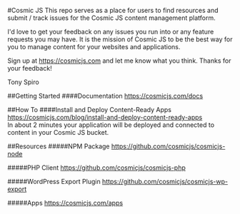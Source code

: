 #Cosmic JS
This repo serves as a place for users to find resources and submit / track issues for the Cosmic JS content management platform.

I'd love to get your feedback on any issues you run into or any feature requests you may have.  It is the mission of Cosmic JS to be the best way for you to manage content for your websites and applications.

Sign up at https://cosmicjs.com and let me know what you think.  Thanks for your feedback!

Tony Spiro

##Getting Started
####Documentation
https://cosmicjs.com/docs


##How To
####Install and Deploy Content-Ready Apps
https://cosmicjs.com/blog/install-and-deploy-content-ready-apps<br/>
In about 2 minutes your application will be deployed and connected to content in your Cosmic JS bucket.

##Resources
#####NPM Package
https://github.com/cosmicjs/cosmicjs-node

#####PHP Client
https://github.com/cosmicjs/cosmicjs-php

#####WordPress Export Plugin
https://github.com/cosmicjs/cosmicjs-wp-export

#####Apps
https://cosmicjs.com/apps
